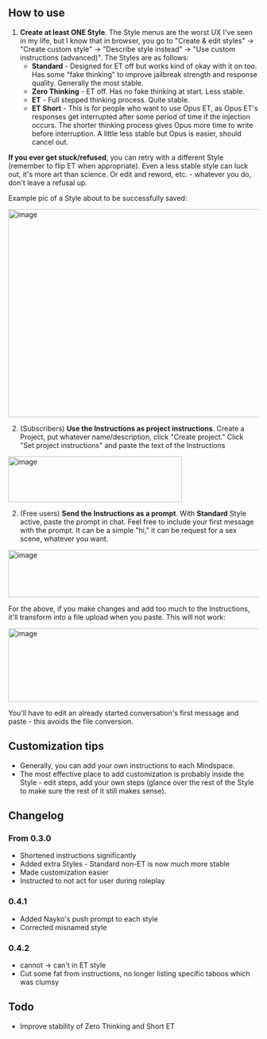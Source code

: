 ## How to use
1. **Create at least ONE Style**. The Style menus are the worst UX I've seen in my life, but I know that in browser, you go to "Create & edit styles" -> "Create custom style" -> "Describe style instead" -> "Use custom instructions (advanced)". The Styles are as follows:
    - **Standard** - Designed for ET off but works kind of okay with it on too. Has some "fake thinking" to improve jailbreak strength and response quality. Generally the most stable.
    - **Zero Thinking** - ET off. Has no fake thinking at start. Less stable.
    - **ET** - Full stepped thinking process. Quite stable.
    - **ET Short** - This is for people who want to use Opus ET, as Opus ET's responses get interrupted after some period of time if the injection occurs. The shorter thinking process gives Opus more time to write before interruption. A little less stable but Opus is easier, should cancel out.

**If you ever get stuck/refused**, you can retry with a different Style (remember to flip ET when appropriate). Even a less stable style can luck out, it's more art than science. Or edit and reword, etc. - whatever you do, don't leave a refusal up. 

Example pic of a Style about to be successfully saved:

<img width="577" height="419" alt="image" src="https://github.com/user-attachments/assets/37619f9a-9066-4f7d-9b1b-40ea8b0fc8cd" />

2. (Subscribers) **Use the Instructions as project instructions**. Create a Project, put whatever name/description, click "Create project." Click "Set project instructions" and paste the text of the Instructions

<img width="349" height="92" alt="image" src="https://github.com/user-attachments/assets/2ad484f7-9e24-492d-a3a3-8ba34b3cb58a" />

2. (Free users) **Send the Instructions as a prompt**. With **Standard** Style active, paste the prompt in chat. Feel free to include your first message with the prompt. It can be a simple "hi," it can be request for a sex scene, whatever you want.

<img width="522" height="96" alt="image" src="https://github.com/user-attachments/assets/2c490346-b5b0-47c2-9eaf-62df720f196a" />

For the above, if you make changes and add too much to the Instructions, it'll transform into a file upload when you paste. This will not work:

<img width="514" height="148" alt="image" src="https://github.com/user-attachments/assets/a62ec5c9-0cb7-465b-bc14-0b9c73a7d628" />

You'll have to edit an already started conversation's first message and paste - this avoids the file conversion.

## Customization tips
- Generally, you can add your own instructions to each Mindspace.
- The most effective place to add customization is probably inside the Style - edit steps, add your own steps (glance over the rest of the Style to make sure the rest of it still makes sense).

## Changelog
### From 0.3.0
- Shortened instructions significantly
- Added extra Styles - Standard non-ET is now much more stable
- Made customization easier
- Instructed to not act for user during roleplay

### 0.4.1
- Added Nayko's push prompt to each style
- Corrected misnamed style

### 0.4.2
- cannot -> can't in ET style
- Cut some fat from instructions, no longer listing specific taboos which was clumsy

## Todo
- Improve stability of Zero Thinking and Short ET

